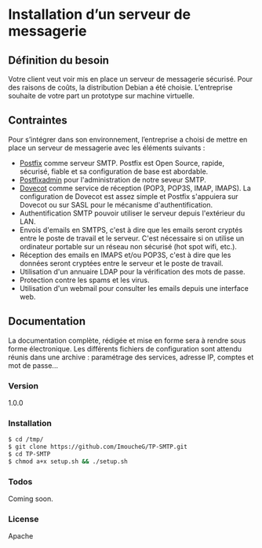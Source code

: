 # Installation d’un serveur de messagerie

## Définition du besoin
Votre client veut voir mis en place un serveur de messagerie sécurisé. Pour des raisons de coûts, la distribution Debian a été choisie.
L’entreprise souhaite de votre part un prototype sur machine virtuelle.

## Contraintes
Pour s’intégrer dans son environnement, l’entreprise a choisi de mettre en place un serveur de messagerie avec les éléments suivants :
* [Postfix] comme serveur SMTP. Postfix est Open Source, rapide, sécurisé, fiable et sa 
configuration de base est abordable.
* [Postfixadmin] pour l'administration de notre seveur SMTP.
* [Dovecot] comme service de réception (POP3, POP3S, IMAP, IMAPS). La configuration de Dovecot est assez simple et Postfix s'appuiera sur Dovecot ou sur SASL pour le mécanisme d'authentification.
* Authentification SMTP pouvoir utiliser le serveur depuis l'extérieur du LAN.
* Envois d'emails en SMTPS, c'est à dire que les emails seront cryptés entre le poste de  travail et le serveur. C'est nécessaire si on utilise un ordinateur portable sur un réseau non sécurisé (hot spot wifi, etc.).
* Réception des emails en IMAPS et/ou POP3S, c'est à dire que les données seront cryptées entre le serveur et le poste de travail.
* Utilisation d'un annuaire LDAP pour la vérification des mots de passe.
* Protection contre les spams et les virus.
* Utilisation d'un webmail pour consulter les emails depuis une interface web.

## Documentation
La documentation complète, rédigée et mise en forme sera à rendre sous forme électronique.
Les différents fichiers de configuration sont attendu réunis dans une archive : paramétrage des services, adresse IP, comptes et mot de passe...

### Version
1.0.0

### Installation
```sh
$ cd /tmp/
$ git clone https://github.com/ImoucheG/TP-SMTP.git
$ cd TP-SMTP
$ chmod a+x setup.sh && ./setup.sh
```

### Todos
Coming soon.

### License
Apache

[postfix]: http://www.postfix.org/
[postfixadmin]: http://postfixadmin.sourceforge.net/
[dovecot]: http://www.dovecot.org/
